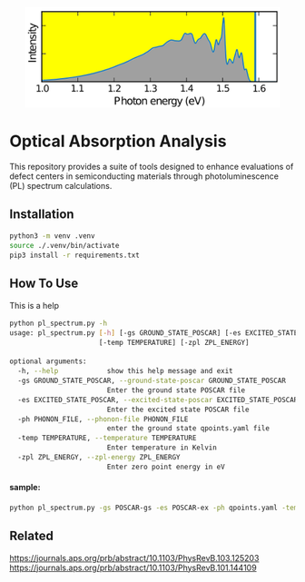 <p align="center">
  <img src="./image.png" alt="Logo" width="450"/>
</p>

# Optical Absorption Analysis
This repository provides a suite of tools designed to enhance evaluations of defect centers in semiconducting materials through photoluminescence (PL) spectrum calculations.


## Installation
```bash
python3 -m venv .venv
source ./.venv/bin/activate
pip3 install -r requirements.txt
```

## How To Use
This is a help
```bash
python pl_spectrum.py -h
usage: pl_spectrum.py [-h] [-gs GROUND_STATE_POSCAR] [-es EXCITED_STATE_POSCAR] [-ph PHONON_FILE]
                      [-temp TEMPERATURE] [-zpl ZPL_ENERGY]

optional arguments:
  -h, --help            show this help message and exit
  -gs GROUND_STATE_POSCAR, --ground-state-poscar GROUND_STATE_POSCAR
                        Enter the ground state POSCAR file
  -es EXCITED_STATE_POSCAR, --excited-state-poscar EXCITED_STATE_POSCAR
                        Enter the excited state POSCAR file
  -ph PHONON_FILE, --phonon-file PHONON_FILE
                        enter the ground state qpoints.yaml file
  -temp TEMPERATURE, --temperature TEMPERATURE
                        Enter temperature in Kelvin
  -zpl ZPL_ENERGY, --zpl-energy ZPL_ENERGY
                        Enter zero point energy in eV
```

#### sample:
```bash
python pl_spectrum.py -gs POSCAR-gs -es POSCAR-ex -ph qpoints.yaml -temp 300 -zpl 1.2
```

## Related
<https://journals.aps.org/prb/abstract/10.1103/PhysRevB.103.125203>
<https://journals.aps.org/prb/abstract/10.1103/PhysRevB.101.144109>
